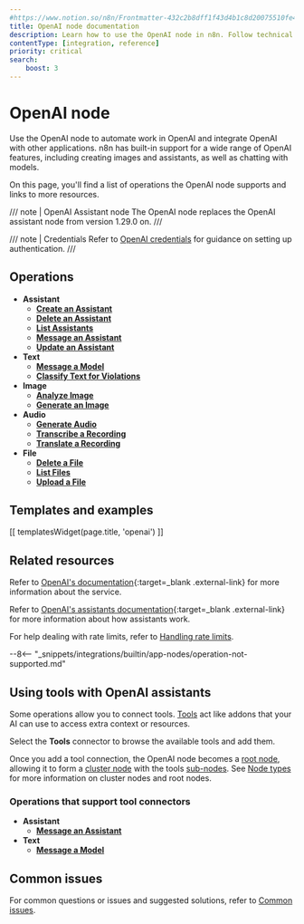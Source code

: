 ```yaml
---
#https://www.notion.so/n8n/Frontmatter-432c2b8dff1f43d4b1c8d20075510fe4
title: OpenAI node documentation
description: Learn how to use the OpenAI node in n8n. Follow technical documentation to integrate OpenAI node into your workflows.
contentType: [integration, reference]
priority: critical
search:
    boost: 3
---
```


# OpenAI node

Use the OpenAI node to automate work in OpenAI and integrate OpenAI with other applications. n8n has built-in support for a wide range of OpenAI features, including creating images and assistants, as well as chatting with models. 

On this page, you'll find a list of operations the OpenAI node supports and links to more resources.

/// note | OpenAI Assistant node
The OpenAI node replaces the OpenAI assistant node from version 1.29.0 on.
///

/// note | Credentials
Refer to [OpenAI credentials](/integrations/builtin/credentials/openai.md) for guidance on setting up authentication. 
///

## Operations

- **Assistant** 
	- [**Create an Assistant**](/integrations/builtin/app-nodes/n8n-nodes-langchain.openai/assistant-operations.md#create-an-assistant)
	- [**Delete an Assistant**](/integrations/builtin/app-nodes/n8n-nodes-langchain.openai/assistant-operations.md#delete-an-assistant)
	- [**List Assistants**](/integrations/builtin/app-nodes/n8n-nodes-langchain.openai/assistant-operations.md#list-assistants)
	- [**Message an Assistant**](/integrations/builtin/app-nodes/n8n-nodes-langchain.openai/assistant-operations.md#message-an-assistant)
	- [**Update an Assistant**](/integrations/builtin/app-nodes/n8n-nodes-langchain.openai/assistant-operations.md#update-an-assistant)
- **Text**
	- [**Message a Model**](/integrations/builtin/app-nodes/n8n-nodes-langchain.openai/text-operations.md#message-a-model)
	- [**Classify Text for Violations**](/integrations/builtin/app-nodes/n8n-nodes-langchain.openai/text-operations.md#classify-text-for-violations)
- **Image**
	- [**Analyze Image**](/integrations/builtin/app-nodes/n8n-nodes-langchain.openai/image-operations.md#analyze-image)
	- [**Generate an Image**](/integrations/builtin/app-nodes/n8n-nodes-langchain.openai/image-operations.md#generate-an-image)
- **Audio**
	- [**Generate Audio**](/integrations/builtin/app-nodes/n8n-nodes-langchain.openai/audio-operations.md#generate-audio)
	- [**Transcribe a Recording**](/integrations/builtin/app-nodes/n8n-nodes-langchain.openai/audio-operations.md#transcribe-a-recording)
	- [**Translate a Recording**](/integrations/builtin/app-nodes/n8n-nodes-langchain.openai/audio-operations.md#translate-a-recording)
- **File**
	- [**Delete a File**](/integrations/builtin/app-nodes/n8n-nodes-langchain.openai/file-operations.md#delete-a-file)
	- [**List Files**](/integrations/builtin/app-nodes/n8n-nodes-langchain.openai/file-operations.md#list-files)
	- [**Upload a File**](/integrations/builtin/app-nodes/n8n-nodes-langchain.openai/file-operations.md#upload-a-file)

## Templates and examples

<!-- see https://www.notion.so/n8n/Pull-in-templates-for-the-integrations-pages-37c716837b804d30a33b47475f6e3780 -->
[[ templatesWidget(page.title, 'openai') ]]

## Related resources

Refer to [OpenAI's documentation](https://beta.openai.com/docs/introduction){:target=_blank .external-link} for more information about the service.

Refer to [OpenAI's assistants documentation](https://platform.openai.com/docs/assistants/how-it-works/objects){:target=_blank .external-link} for more information about how assistants work.

For help dealing with rate limits, refer to [Handling rate limits](/integrations/builtin/rate-limits.md).

--8<-- "_snippets/integrations/builtin/app-nodes/operation-not-supported.md"

## Using tools with OpenAI assistants

Some operations allow you to connect tools. [Tools](https://docs.n8n.io/advanced-ai/examples/understand-tools/) act like addons that your AI can use to access extra context or resources.

Select the **Tools** connector to browse the available tools and add them.

Once you add a tool connection, the OpenAI node becomes a [root node](/glossary.md#root-node-n8n), allowing it to form a [cluster node](/glossary.md#cluster-node-n8n) with the tools [sub-nodes](/glossary.md#sub-node-n8n). See [Node types](/integrations/builtin/node-types.md#cluster-nodes) for more information on cluster nodes and root nodes.

### Operations that support tool connectors

- **Assistant**
	- [**Message an Assistant**](/integrations/builtin/app-nodes/n8n-nodes-langchain.openai/assistant-operations.md#message-an-assistant)
- **Text**
	- [**Message a Model**](/integrations/builtin/app-nodes/n8n-nodes-langchain.openai/text-operations.md#message-a-model)

## Common issues

For common questions or issues and suggested solutions, refer to [Common issues](/integrations/builtin/app-nodes/n8n-nodes-langchain.openai/common-issues.md).

